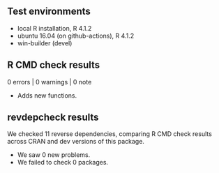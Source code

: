 ## Test environments
* local R installation, R 4.1.2
* ubuntu 16.04 (on github-actions), R 4.1.2
* win-builder (devel)

## R CMD check results

0 errors | 0 warnings | 0 note

* Adds new functions.

## revdepcheck results

We checked 11 reverse dependencies, comparing R CMD check results across CRAN and dev versions of this package.

 * We saw 0 new problems.
 * We failed to check 0 packages.

